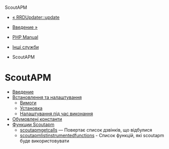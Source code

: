 ScoutAPM

-   [« RRDUpdater::update](rrdupdater.update.html)
    
-   [Введение »](intro.scoutapm.html)
    
-   [PHP Manual](index.html)
    
-   [Інші служби](refs.remote.other.html)
    
-   ScoutAPM
    

# ScoutAPM

-   [Введение](intro.scoutapm.html)
-   [Встановлення та налаштування](scoutapm.setup.html)
    -   [Вимоги](scoutapm.requirements.html)
    -   [Установка](scoutapm.installation.html)
    -   [Налаштування під час виконання](scoutapm.configuration.html)
-   [Обумовлені константи](scoutapm.constants.html)
-   [Функции Scoutapm](ref.scoutapm.html)
    -   [scoutapmgetcalls](function.scoutapm-get-calls.html) — Повертає список дзвінків, що відбулися
    -   [scoutapmlistinstrumentedfunctions](function.scoutapm-list-instrumented-functions.html) - Список функцій, які scoutapm буде використовувати